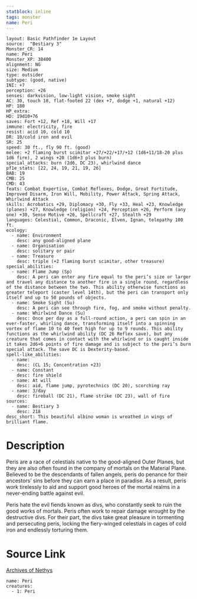 ```yaml
---
statblock: inline
tags: monster
name: Peri
---
```

```statblock
layout: Basic Pathfinder 1e Layout
source:  "Bestiary 3"
Monster_CR: 14
name: Peri
Monster_XP: 38400
alignment: NG
size: Medium
type: outsider
subtype: (good, native)
INI: +7
perception: +26
senses: darkvision, low-light vision, smoke sight
AC: 30, touch 18, flat-footed 22 (dex +7, dodge +1, natural +12)
HP: 180
HP_extra: 
HD: 19d10+76
saves: Fort +12, Ref +18, Will +17
immune: electricity, fire
resist: acid 10, cold 10
DR: 10/cold iron and evil
SR: 25
speed: 30 ft., fly 90 ft. (good)
melee: +2 flaming burst scimitar +27/+22/+17/+12 (1d6+11/18-20 plus 1d6 fire), 2 wings +20 (1d6+3 plus burn)
special_attacks: burn (2d6, DC 23), whirlwind dance
pf1e_stats: [22, 24, 19, 21, 19, 26]
BAB: 19
CMB: 25
CMD: 43
feats: Combat Expertise, Combat Reflexes, Dodge, Great Fortitude, Improved Disarm, Iron Will, Mobility, Power Attack, Spring Attack, Whirlwind Attack
skills: Acrobatics +29, Diplomacy +30, Fly +33, Heal +23, Knowledge (planes) +27, Knowledge (religion) +24, Perception +26, Perform (any one) +30, Sense Motive +26, Spellcraft +27, Stealth +29
languages: Celestial, Common, Draconic, Elven, Ignan, telepathy 100 ft.
ecology:
  - name: Environment
    desc: any good-aligned plane
  - name: Organisation
    desc: solitary or pair
  - name: Treasure
    desc: triple (+2 flaming burst scimitar, other treasure)
special_abilities:
  - name: Flame Jump (Sp)
    desc: A peri can enter any fire equal to the peri’s size or larger and travel any distance to another fire in a single round, regardless of the distance between the two. This ability otherwise functions as greater teleport (caster level 14th), but the peri can transport only itself and up to 50 pounds of objects.
  - name: Smoke Sight (Su)
    desc: A peri can see through fire, fog, and smoke without penalty.
  - name: Whirlwind Dance (Su)
    desc: Once per day as a full-round action, a peri can spin in an ever-faster, whirling dance, transforming itself into a spinning vortex of flame 10 to 40 feet high for up to 9 rounds. This ability functions as the whirlwind ability (DC 26 Reflex save), but any creature that comes in contact with the whirlwind or is caught inside it takes 2d6+6 points of fire damage and is subject to the peri’s burn special attack. The save DC is Dexterity-based.
spell-like_abilities:
  - name:
    desc: (CL 15; Concentration +23)
  - name: Constant
    desc: fire shield
  - name: At will
    desc: aid, flame jump, pyrotechnics (DC 20), scorching ray
  - name: 3/day
    desc: fireball (DC 21), flame strike (DC 23), wall of fire
sources:
  - name: Bestiary 3
    desc: 218
desc_short: This beautiful albino woman is wreathed in wings of brilliant flame.
```
# Description
Peris are a race of celestials native to the good-aligned Outer Planes, but they are also often found in the company of mortals on the Material Plane. Believed to be the descendants of fallen angels, peris do penance for their ancestors’ sins before they can earn a place in paradise. As a result, peris work tirelessly to aid and support good heroes of the mortal realms in a never-ending battle against evil.

Peris hate the evil fiends known as divs, who constantly seek to ruin the good works of mortals. Peris often work to repair damage wrought by the destructive divs. For their part, the divs take great pleasure in tormenting and persecuting peris, locking the fiery-winged celestials in cages of cold iron and endlessly torturing them.
# Source Link
[Archives of Nethys](https://aonprd.com/MonsterDisplay.aspx?ItemName=Peri)
```encounter-table
name: Peri
creatures:
  - 1: Peri
```
